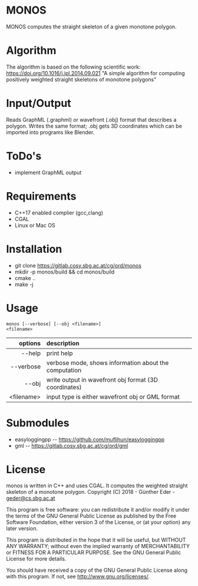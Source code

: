 # MONOS

MONOS computes the straight skeleton of a given monotone polygon.

# Algorithm

The algorithm is based on the following scientific work: https://doi.org/10.1016/j.ipl.2014.09.021
"A simple algorithm for computing positively weighted straight skeletons of monotone polygons"

# Input/Output

Reads GraphML (.graphml) or  wavefront (.obj) format that describes a polygon. Writes the
same format; .obj gets 3D coordinates which can be imported into programs like
Blender.

# ToDo's
- implement GraphML output

# Requirements 
- C++17 enabled complier (gcc,clang)
- CGAL 
- Linux or Mac OS

# Installation

- git clone https://gitlab.cosy.sbg.ac.at/cg/ord/monos
- mkdir -p monos/build && cd monos/build
- cmake ..
- make -j 

# Usage

<code>monos [--verbose] [--obj &lt;filename&gt;] &lt;filename&gt;</code>

| options        | description           |
| -------------:|:------------- |
|  --help           |         print help |
|  --verbose           |         verbose mode, shows information about the computation |
|  --obj      |            write output in wavefront obj format (3D coordinates) |
|  &lt;filename&gt; |           input type is either wavefront obj or GML format |

# Submodules

- easyloggingpp -- https://github.com/muflihun/easyloggingpp
- gml -- https://gitlab.cosy.sbg.ac.at/cg/ord/gml


# License
monos is written in C++ and uses CGAL.  It computes the weighted straight
skeleton of a monotone polygon.
Copyright (C) 2018 - Günther Eder - geder@cs.sbg.ac.at

This program is free software: you can redistribute it and/or modify
it under the terms of the GNU General Public License as published by
the Free Software Foundation, either version 3 of the License, or
(at your option) any later version.

This program is distributed in the hope that it will be useful,
but WITHOUT ANY WARRANTY; without even the implied warranty of
MERCHANTABILITY or FITNESS FOR A PARTICULAR PURPOSE.  See the
GNU General Public License for more details.

You should have received a copy of the GNU General Public License
along with this program.  If not, see <http://www.gnu.org/licenses/>.
